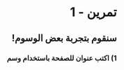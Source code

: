 <div dir="rtl">

# تمرين - 1

## سنقوم بتجربة بعض الوسوم!

### 1) اكتب عنوان للصفحة باستخدام وسم <title>

### 2) استخدم وسوم العناوين المختلفة h1, h2, h3 لتكتب الجمل الآتية

- مرحباً!
- هذا موقعي الأول

### 3) عرف عن نفسك باستخدام وسم الفقرة p. لكتابة الفقرة في أكثر من سطر استخدم وسم br

اسمي "اكتب اسمك" وأنا طالب في مبادرة الكويت تبرمج.
اخترت مسار برمجة المواقع لأني...

### 4) اكتب تاريخ اليوم كتعليق

## قم بتسمية ملفك index.html

### بونص!

✨
اجعل اسمك بخط عريض

🔥
اسأل أحد المدرسين المساعدين إذا تحتاج تمرين إضافي

آخر موعد لرفع الكود `git push`
نهاية المحاضرة

</div>
